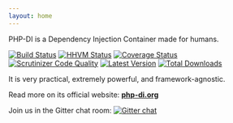 ```yaml
---
layout: home
---
```


PHP-DI is a Dependency Injection Container made for humans.

[![Build Status](https://img.shields.io/travis/mnapoli/PHP-DI.svg?style=flat-square)](https://travis-ci.org/mnapoli/PHP-DI)
[![HHVM Status](https://img.shields.io/hhvm/mnapoli/PHP-DI.svg?style=flat-square)](http://hhvm.h4cc.de/package/mnapoli/php-di)
[![Coverage Status](https://img.shields.io/coveralls/mnapoli/PHP-DI/master.svg?style=flat-square)](https://coveralls.io/r/mnapoli/PHP-DI?branch=master)
[![Scrutinizer Code Quality](https://img.shields.io/scrutinizer/g/mnapoli/PHP-DI.svg?style=flat-square)](https://scrutinizer-ci.com/g/mnapoli/PHP-DI/?branch=master)
[![Latest Version](https://img.shields.io/github/release/mnapoli/PHP-DI.svg?style=flat-square)](https://packagist.org/packages/mnapoli/php-di)
[![Total Downloads](https://img.shields.io/packagist/dt/mnapoli/PHP-DI.svg?style=flat-square)](https://packagist.org/packages/mnapoli/php-di)

It is very practical, extremely powerful, and framework-agnostic.

Read more on its official website: **[php-di.org](http://php-di.org)**

Join us in the Gitter chat room: [![Gitter chat](https://badges.gitter.im/mnapoli/PHP-DI.png)](https://gitter.im/mnapoli/PHP-DI)
